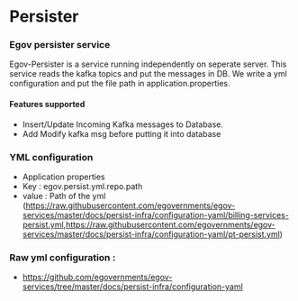 # Persister
### Egov persister service
Egov-Persister is a service running independently on seperate server. This service reads the kafka topics and put the messages in DB. We write a yml configuration and put the file path in application.properties.
#### Features supported
- Insert/Update Incoming Kafka messages to Database.
- Add Modify kafka msg before putting it into database

### YML configuration
- Application properties
- Key : egov.persist.yml.repo.path 
- value : Path of the yml (https://raw.githubusercontent.com/egovernments/egov-services/master/docs/persist-infra/configuration-yaml/billing-services-persist.yml,https://raw.githubusercontent.com/egovernments/egov-services/master/docs/persist-infra/configuration-yaml/pt-persist.yml)

### Raw yml configuration : 
- https://github.com/egovernments/egov-services/tree/master/docs/persist-infra/configuration-yaml
